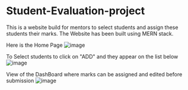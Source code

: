 # Student-Evaluation-project
This is a website build for mentors to select students and assign these students their marks. The Website has been built using MERN stack.

Here is the Home Page 
![image](https://github.com/Ace-0001/Student-Evaluation-project/assets/120460759/a02ac69f-d714-490f-bf2e-a16b08723fe6)

To Select students to click on "ADD" and they appear on the list below 
![image](https://github.com/Ace-0001/Student-Evaluation-project/assets/120460759/c883aafb-fb17-4e01-aaf9-e41a059950c6)

View of the DashBoard where marks can be assigned and edited before submission
![image](https://github.com/Ace-0001/Student-Evaluation-project/assets/120460759/f46cffbd-13db-4867-a391-8192332ffb46)


